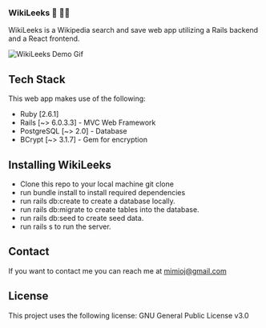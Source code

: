 ### WikiLeeks 🧠 👩‍🏫

WikiLeeks is a Wikipedia search and save web app utilizing a Rails backend and a React frontend.

![WikiLeeks Demo Gif](WikiLeeks-Demo.gif)

## Tech Stack
This web app makes use of the following:

- Ruby [2.6.1]
- Rails [~> 6.0.3.3] - MVC Web Framework
- PostgreSQL [~> 2.0] - Database
- BCrypt [~> 3.1.7] - Gem for encryption

## Installing WikiLeeks
- Clone this repo to your local machine git clone <this-repo-url>
- run bundle install to install required dependencies
- run rails db:create to create a database locally.
- run rails db:migrate to create tables into the database.
- run rails db:seed to create seed data.
- run rails s to run the server.

## Contact
If you want to contact me you can reach me at mimioj@gmail.com

## License
This project uses the following license: GNU General Public License v3.0
